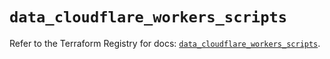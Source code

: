 # `data_cloudflare_workers_scripts`

Refer to the Terraform Registry for docs: [`data_cloudflare_workers_scripts`](https://registry.terraform.io/providers/cloudflare/cloudflare/5.2.0/docs/data-sources/workers_scripts).
